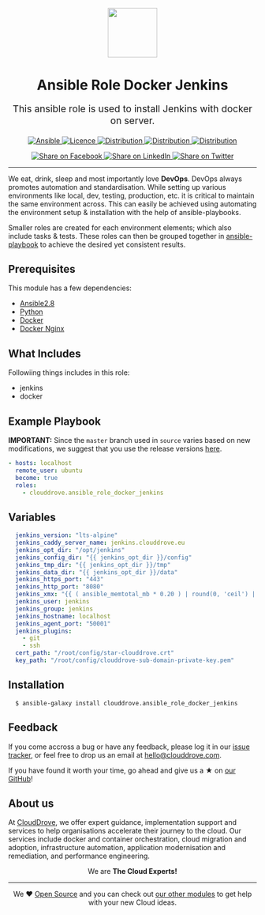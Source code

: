 <!-- This file was automatically generated by the `geine`. Make all changes to `README.yaml` and run `make readme` to rebuild this file. -->


<p align="center"> <img src="https://user-images.githubusercontent.com/50652676/62451340-ba925480-b78b-11e9-99f0-13a8a9cc0afa.png" width="100" height="100"></p>

<h1 align="center">
    Ansible Role Docker Jenkins
</h1>

<p align="center" style="font-size: 1.2rem;">
    This ansible role is used to install Jenkins with docker on server.
     </p>

<p align="center">

<a href="https://www.ansible.com">
  <img src="https://img.shields.io/badge/Ansible-2.8-green?style=flat&logo=ansible" alt="Ansible">
</a>
<a href="LICENSE.md">
  <img src="https://img.shields.io/badge/License-MIT-blue.svg" alt="Licence">
</a>
<a href="https://ubuntu.com/">
  <img src="https://img.shields.io/badge/ubuntu-16.x-orange?style=flat&logo=ubuntu" alt="Distribution">
</a>
<a href="https://ubuntu.com/">
  <img src="https://img.shields.io/badge/ubuntu-18.x-orange?style=flat&logo=ubuntu" alt="Distribution">
</a>
<a href="https://www.centos.org/">
  <img src="https://img.shields.io/badge/centos-7.x-orange" alt="Distribution">
</a>


</p>
<p align="center">

<a href='https://facebook.com/sharer/sharer.php?u=https://github.com/clouddrove/ansible-role-docker-jenkins'>
  <img title="Share on Facebook" src="https://user-images.githubusercontent.com/50652676/62817743-4f64cb80-bb59-11e9-90c7-b057252ded50.png" />
</a>
<a href='https://www.linkedin.com/shareArticle?mini=true&title=Ansible+Role+Docker+Jenkins&url=https://github.com/clouddrove/ansible-role-docker-jenkins'>
  <img title="Share on LinkedIn" src="https://user-images.githubusercontent.com/50652676/62817742-4e339e80-bb59-11e9-87b9-a1f68cae1049.png" />
</a>
<a href='https://twitter.com/intent/tweet/?text=Ansible+Role+Docker+Jenkins&url=https://github.com/clouddrove/ansible-role-docker-jenkins'>
  <img title="Share on Twitter" src="https://user-images.githubusercontent.com/50652676/62817740-4c69db00-bb59-11e9-8a79-3580fbbf6d5c.png" />
</a>

</p>
<hr>



We eat, drink, sleep and most importantly love **DevOps**. DevOps always promotes automation and standardisation. While setting up various environments like local, dev, testing, production, etc. it is critical to maintain the same environment across. This can easily be achieved using automating the environment setup & installation with the help of ansible-playbooks.

Smaller roles are created for each environment elements; which also include tasks & tests. These roles can then be grouped together in [ansible-playbook](https://docs.ansible.com/ansible/latest/user_guide/playbooks_intro.html) to achieve the desired yet consistent results.



## Prerequisites

This module has a few dependencies:

- [Ansible2.8](https://docs.ansible.com/ansible/latest/installation_guide/intro_installation.html)
- [Python](https://www.python.org/downloads)
- [Docker](https://docs.docker.com/install/linux/docker-ce/ubuntu)
- [Docker Nginx](https://github.com/clouddrove/ansible-role-docker-nginx)




## What Includes

Followiing things includes in this role:

- jenkins
- docker







## Example Playbook

**IMPORTANT:** Since the `master` branch used in `source` varies based on new modifications, we suggest that you use the release versions [here](https://github.com/clouddrove/ansible-role-docker-jenkins/releases).


```yaml
- hosts: localhost
  remote_user: ubuntu
  become: true
  roles:
    - clouddrove.ansible_role_docker_jenkins
```


## Variables

```yaml
  jenkins_version: "lts-alpine"
  jenkins_caddy_server_name: jenkins.clouddrove.eu
  jenkins_opt_dir: "/opt/jenkins"
  jenkins_config_dir: "{{ jenkins_opt_dir }}/config"
  jenkins_tmp_dir: "{{ jenkins_opt_dir }}/tmp"
  jenkins_data_dir: "{{ jenkins_opt_dir }}/data"
  jenkins_https_port: "443"
  jenkins_http_port: "8080"
  jenkins_xmx: "{{ ( ansible_memtotal_mb * 0.20 ) | round(0, 'ceil') | int }}"
  jenkins_user: jenkins
  jenkins_group: jenkins
  jenkins_hostname: localhost
  jenkins_agent_port: "50001"
  jenkins_plugins:
    - git
    - ssh
  cert_path: "/root/config/star-clouddrove.crt"
  key_path: "/root/config/clouddrove-sub-domain-private-key.pem"
```


## Installation

```console
  $ ansible-galaxy install clouddrove.ansible_role_docker_jenkins
```






## Feedback
If you come accross a bug or have any feedback, please log it in our [issue tracker](https://github.com/clouddrove/ansible-role-docker-jenkins/issues), or feel free to drop us an email at [hello@clouddrove.com](mailto:hello@clouddrove.com).

If you have found it worth your time, go ahead and give us a ★ on [our GitHub](https://github.com/clouddrove/ansible-role-docker-jenkins)!

## About us

At [CloudDrove][website], we offer expert guidance, implementation support and services to help organisations accelerate their journey to the cloud. Our services include docker and container orchestration, cloud migration and adoption, infrastructure automation, application modernisation and remediation, and performance engineering.

<p align="center">We are <b> The Cloud Experts!</b></p>
<hr />
<p align="center">We ❤️  <a href="https://github.com/clouddrove">Open Source</a> and you can check out <a href="https://github.com/clouddrove">our other modules</a> to get help with your new Cloud ideas.</p>

  [website]: https://clouddrove.com
  [github]: https://github.com/clouddrove
  [linkedin]: https://cpco.io/linkedin
  [twitter]: https://twitter.com/clouddrove/
  [email]: https://clouddrove.com/contact-us.html
  [terraform_modules]: https://github.com/clouddrove?utf8=%E2%9C%93&q=terraform-&type=&language=
